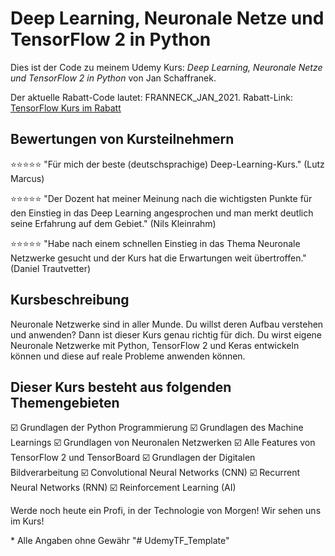 # Deep Learning, Neuronale Netze und TensorFlow 2 in Python

Dies ist der Code zu meinem Udemy Kurs:
*Deep Learning, Neuronale Netze und TensorFlow 2 in Python* von Jan Schaffranek.

Der aktuelle Rabatt-Code lautet: FRANNECK_JAN_2021.
Rabatt-Link: [TensorFlow Kurs im Rabatt](https://www.udemy.com/course/deep-learning-grundlagen-neuronale-netzwerke-mit-tensorflow/?couponCode=FRANNECK_JAN_2021)

## Bewertungen von Kursteilnehmern

⭐⭐⭐⭐⭐ "Für mich der beste (deutschsprachige) Deep-Learning-Kurs." (Lutz Marcus)

⭐⭐⭐⭐⭐ "Der Dozent hat meiner Meinung nach die wichtigsten Punkte für den Einstieg in das Deep Learning angesprochen und man merkt deutlich seine Erfahrung auf dem Gebiet." (Nils Kleinrahm)

⭐⭐⭐⭐⭐ "Habe nach einem schnellen Einstieg in das Thema Neuronale Netzwerke gesucht und der Kurs hat die Erwartungen weit übertroffen." (Daniel Trautvetter)

## Kursbeschreibung

Neuronale Netzwerke sind in aller Munde.
Du willst deren Aufbau verstehen und anwenden?
Dann ist dieser Kurs genau richtig für dich.
Du wirst eigene Neuronale Netzwerke mit Python, TensorFlow 2 und Keras entwickeln können und diese auf reale Probleme anwenden können.

## Dieser Kurs besteht aus folgenden Themengebieten

☑️ Grundlagen der Python Programmierung
☑️ Grundlagen des Machine Learnings
☑️ Grundlagen von Neuronalen Netzwerken
☑️ Alle Features von TensorFlow 2 und TensorBoard
☑️ Grundlagen der Digitalen Bildverarbeitung
☑️ Convolutional Neural Networks (CNN)
☑️ Recurrent Neural Networks (RNN)
☑️ Reinforcement Learning (AI)

Werde noch heute ein Profi, in der Technologie von Morgen!
Wir sehen uns im Kurs!


\* Alle Angaben ohne Gewähr
"# UdemyTF_Template" 
